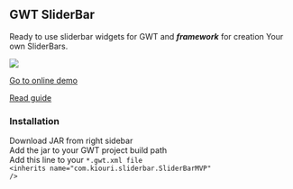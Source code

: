 ## GWT SliderBar ##
Ready to use sliderbar widgets for GWT and **_framework_** for creation Your own SliderBars.

[![](https://lh3.googleusercontent.com/_uimY4ZD7jQU/TVYk01gNoaI/AAAAAAAAAdw/uC5CrqpQIFQ/DemoScreenShot.png)](http://kiourisandbox.appspot.com/)

[Go to online demo](http://kiourisandbox.appspot.com/)

[Read guide](CommonInformation.md)

### Installation ###
Download JAR from right sidebar<br>
Add the jar to your GWT project build path<br>
Add this line to your <code>*.gwt.xml file</code><br>
<code>&lt;inherits name="com.kiouri.sliderbar.SliderBarMVP" /&gt;</code>